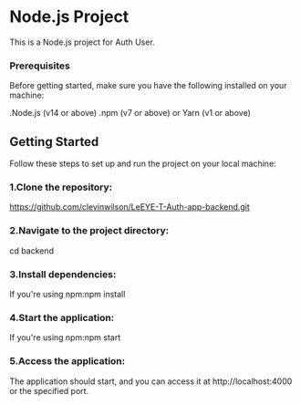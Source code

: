 # Node.js Project
This is a Node.js project for Auth User.

### Prerequisites
Before getting started, make sure you have the following installed on your machine:

.Node.js (v14 or above)
.npm (v7 or above) or Yarn (v1 or above)

## Getting Started
Follow these steps to set up and run the project on your local machine:

### 1.Clone the repository:
https://github.com/clevinwilson/LeEYE-T-Auth-app-backend.git

### 2.Navigate to the project directory:
cd backend

### 3.Install dependencies:
If you're using npm:npm install

### 4.Start the application:
If you're using npm:npm start

### 5.Access the application:
The application should start, and you can access it at http://localhost:4000 or the specified port.

